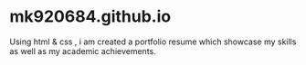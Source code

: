 # mk920684.github.io
Using html & css , i am created a portfolio resume which showcase my skills as well as my academic achievements.
